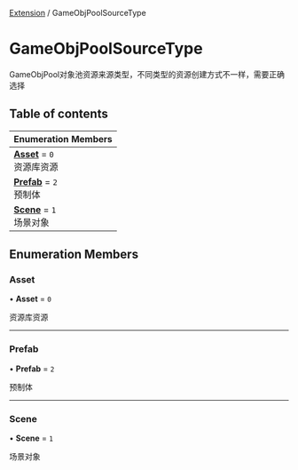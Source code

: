 [Extension](../modules/Extension.Extension.md) / GameObjPoolSourceType

# GameObjPoolSourceType <Badge type="tip" text="Enumeration" /> <Score text="GameObjPoolSourceType" />

GameObjPool对象池资源来源类型，不同类型的资源创建方式不一样，需要正确选择

## Table of contents

| Enumeration Members |
| :-----|
| **[Asset](Extension.GameObjPoolSourceType.md#asset)** = ``0`` <br> 资源库资源|
| **[Prefab](Extension.GameObjPoolSourceType.md#prefab)** = ``2`` <br> 预制体|
| **[Scene](Extension.GameObjPoolSourceType.md#scene)** = ``1`` <br> 场景对象|

## Enumeration Members

### Asset <Score text="Asset" /> 

• **Asset** = ``0``

资源库资源

___

### Prefab <Score text="Prefab" /> 

• **Prefab** = ``2``

预制体

___

### Scene <Score text="Scene" /> 

• **Scene** = ``1``

场景对象

